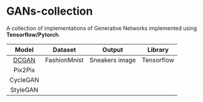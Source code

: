# GANs-collection
A collection of implementations of Generative Networks implemented using __Tensorflow/Pytorch__.

| Model | Dataset     | Output                | Library    |
| :---: | :-----:     | :----:                | :------:   |
| [DCGAN](https://github.com/maciejbalawejder/GANs-collection/tree/main/GAN) | FashionMnist| Sneakers image | Tensorflow |
| Pix2Pix | | | |
| CycleGAN | | | |
| StyleGAN | | | | 

